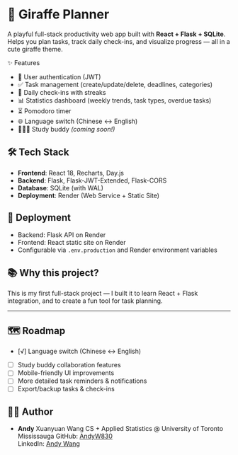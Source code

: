 # 🦒 Giraffe Planner

A playful full-stack productivity web app built with **React + Flask + SQLite**.  
Helps you plan tasks, track daily check-ins, and visualize progress — all in a cute giraffe theme.

✨ Features
- 🔐 User authentication (JWT)
- ✅ Task management (create/update/delete, deadlines, categories)
- 📆 Daily check-ins with streaks
- 📊 Statistics dashboard (weekly trends, task types, overdue tasks)
- ⏳ Pomodoro timer
- 🌐 Language switch (Chinese ↔ English)
- 🧑‍🤝‍🧑 Study buddy  *(coming soon!)*

## 🛠 Tech Stack
- **Frontend**: React 18, Recharts, Day.js  
- **Backend**: Flask, Flask-JWT-Extended, Flask-CORS  
- **Database**: SQLite (with WAL)  
- **Deployment**: Render (Web Service + Static Site)

## 🚀 Deployment
- Backend: Flask API on Render  
- Frontend: React static site on Render  
- Configurable via `.env.production` and Render environment variables

## 📚 Why this project?
This is my first full-stack project — I built it to learn React + Flask integration, and to create a fun tool for task planning.

---

## 🗺️ Roadmap
- [√] Language switch (Chinese ↔ English)  
- [ ] Study buddy collaboration features  
- [ ] Mobile-friendly UI improvements  
- [ ] More detailed task reminders & notifications  
- [ ] Export/backup tasks & check-ins  

## 👨‍💻 Author
- **Andy**  Xuanyuan Wang  CS + Applied Statistics @ University of Toronto Mississauga
  GitHub: [AndyW830](https://github.com/AndyW830)  
  LinkedIn: [Andy Wang](www.linkedin.com/in/andy-wang520)

